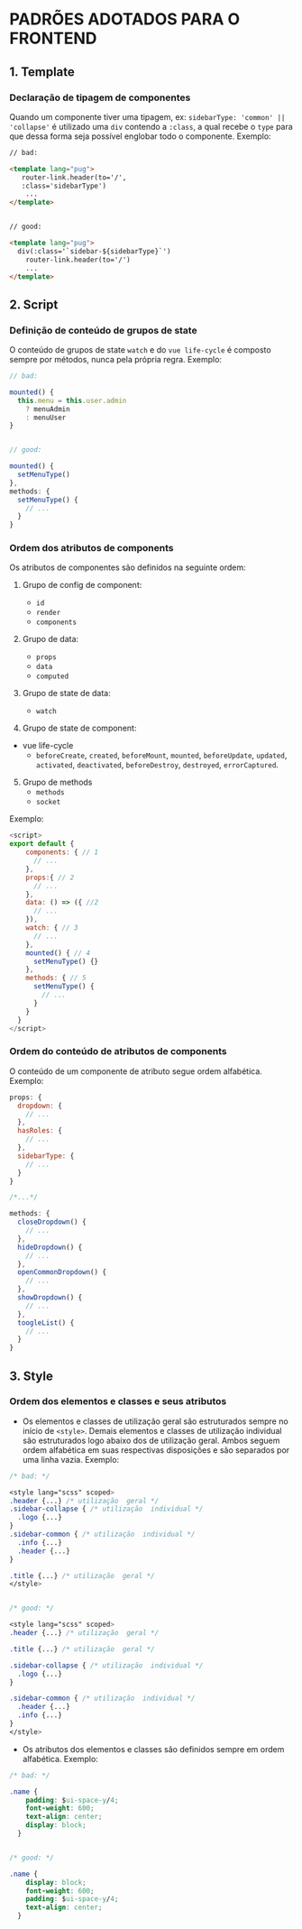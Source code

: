 # PADRÕES ADOTADOS PARA O FRONTEND
## 1. Template
### Declaração de tipagem de componentes
Quando um componente tiver uma tipagem, ex:
`sidebarType: 'common' || 'collapse'` é utilizado uma `div` contendo a `:class`, a qual recebe o `type` para que dessa forma seja possível englobar todo o componente. Exemplo:
```html
// bad:

<template lang="pug">
   router-link.header(to='/',
   :class='sidebarType')
    ...
</template>


// good:

<template lang="pug">
  div(:class='`sidebar-${sidebarType}`')
    router-link.header(to='/')
    ...
</template>
```

## 2. Script
### Definição de conteúdo de grupos de state
O conteúdo de grupos de state `watch` e do `vue life-cycle` é composto sempre por métodos, nunca pela própria regra. Exemplo:
```js
// bad:

mounted() {
  this.menu = this.user.admin
    ? menuAdmin
    : menuUser
}


// good:

mounted() {
  setMenuType()
},
methods: {
  setMenuType() {
    // ...
  }
}
```

### Ordem dos atributos de components
Os atributos de componentes são definidos na seguinte ordem:
1. Grupo de config de component:
    - `id`
    - `render`
    - `components`

2. Grupo de data:
    - `props`
    - `data`
    - `computed`

3. Grupo de state de data:
    - `watch`

4. Grupo de state de component:
  - vue life-cycle
    - `beforeCreate`, `created`, `beforeMount`, `mounted`, `beforeUpdate`, `updated`, `activated`, `deactivated`, `beforeDestroy`, `destroyed`, `errorCaptured`.

5. Grupo de methods
    - `methods`
    - `socket`

Exemplo:
```js
<script>
export default {
    components: { // 1
      // ...
    },
    props:{ // 2
      // ...
    },
    data: () => ({ //2
      // ...
    }),
    watch: { // 3
      // ...
    },
    mounted() { // 4
      setMenuType() {}
    },
    methods: { // 5
      setMenuType() {
        // ...
      }
    }
  }
</script>
```
### Ordem do conteúdo de atributos de components
O conteúdo de um componente de atributo segue ordem alfabética. Exemplo:
```js
props: {
  dropdown: {
    // ...
  },
  hasRoles: {
    // ...
  },
  sidebarType: {
    // ...
  }
}

/*...*/

methods: {
  closeDropdown() {
    // ...
  },
  hideDropdown() {
    // ...
  },
  openCommonDropdown() {
    // ...
  },
  showDropdown() {
    // ...
  },
  toogleList() {
    // ...
  }
}
```
## 3. Style
### Ordem dos elementos e classes e seus atributos
- Os elementos e classes de utilização geral são estruturados sempre no início de `<style>`. Demais elementos e classes de utilização individual são estruturados logo abaixo dos de utilização geral. Ambos seguem ordem alfabética em suas respectivas disposições e são separados por uma linha vazia.
Exemplo:
```CSS
/* bad: */

<style lang="scss" scoped>
.header {...} /* utilização  geral */
.sidebar-collapse { /* utilização  individual */
  .logo {...}
}
.sidebar-common { /* utilização  individual */
  .info {...}
  .header {...}
}

.title {...} /* utilização  geral */
</style>


/* good: */

<style lang="scss" scoped>
.header {...} /* utilização  geral */

.title {...} /* utilização  geral */

.sidebar-collapse { /* utilização  individual */
  .logo {...}
}

.sidebar-common { /* utilização  individual */
  .header {...}
  .info {...}
}
</style>
```
- Os atributos dos elementos e classes são definidos sempre em ordem alfabética. Exemplo:
```CSS
/* bad: */

.name {
    padding: $ui-space-y/4;
    font-weight: 600;
    text-align: center;
    display: block;
  }


/* good: */

.name {
    display: block;
    font-weight: 600;
    padding: $ui-space-y/4;
    text-align: center;
  }
```
